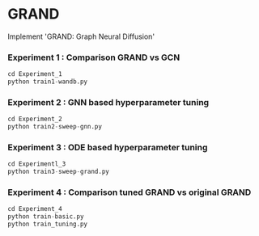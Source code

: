 # GRAND
Implement 'GRAND: Graph Neural Diffusion'

### Experiment 1 : Comparison GRAND vs GCN
```python
cd Experiment_1
python train1-wandb.py
```

### Experiment 2 : GNN based hyperparameter tuning
```python
cd Experiment_2
python train2-sweep-gnn.py
```

### Experiment 3 : ODE based hyperparameter tuning
```python
cd Experimentl_3
python train3-sweep-grand.py
```

### Experiment 4 : Comparison tuned GRAND vs original GRAND
```python
cd Experiment_4
python train-basic.py
python train_tuning.py
```
